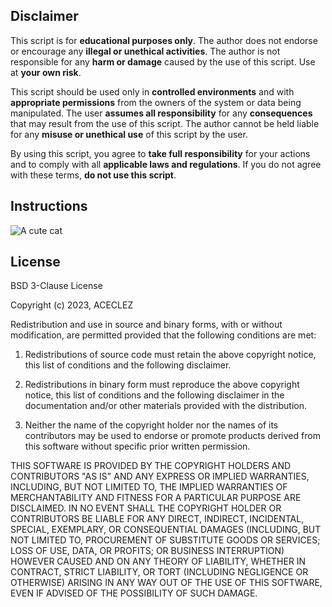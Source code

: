 ## Disclaimer

This script is for **educational purposes only**. The author does not endorse or encourage any **illegal or unethical activities**. The author is not responsible for any **harm or damage** caused by the use of this script. Use at **your own risk**.

This script should be used only in **controlled environments** and with **appropriate permissions** from the owners of the system or data being manipulated. The user **assumes all responsibility** for any **consequences** that may result from the use of this script. The author cannot be held liable for any **misuse or unethical use** of this script by the user.

By using this script, you agree to **take full responsibility** for your actions and to comply with all **applicable laws and regulations**. If you do not agree with these terms, **do not use this script**.


## Instructions

![A cute cat](https://i.ibb.co/6FVMgN0/Untitled-design-18.png)


## License

BSD 3-Clause License

Copyright (c) 2023, ACECLEZ

Redistribution and use in source and binary forms, with or without
modification, are permitted provided that the following conditions are met:

1. Redistributions of source code must retain the above copyright notice, this
   list of conditions and the following disclaimer.

2. Redistributions in binary form must reproduce the above copyright notice,
   this list of conditions and the following disclaimer in the documentation
   and/or other materials provided with the distribution.

3. Neither the name of the copyright holder nor the names of its
   contributors may be used to endorse or promote products derived from
   this software without specific prior written permission.

THIS SOFTWARE IS PROVIDED BY THE COPYRIGHT HOLDERS AND CONTRIBUTORS "AS IS"
AND ANY EXPRESS OR IMPLIED WARRANTIES, INCLUDING, BUT NOT LIMITED TO, THE
IMPLIED WARRANTIES OF MERCHANTABILITY AND FITNESS FOR A PARTICULAR PURPOSE ARE
DISCLAIMED. IN NO EVENT SHALL THE COPYRIGHT HOLDER OR CONTRIBUTORS BE LIABLE
FOR ANY DIRECT, INDIRECT, INCIDENTAL, SPECIAL, EXEMPLARY, OR CONSEQUENTIAL
DAMAGES (INCLUDING, BUT NOT LIMITED TO, PROCUREMENT OF SUBSTITUTE GOODS OR
SERVICES; LOSS OF USE, DATA, OR PROFITS; OR BUSINESS INTERRUPTION) HOWEVER
CAUSED AND ON ANY THEORY OF LIABILITY, WHETHER IN CONTRACT, STRICT LIABILITY,
OR TORT (INCLUDING NEGLIGENCE OR OTHERWISE) ARISING IN ANY WAY OUT OF THE USE
OF THIS SOFTWARE, EVEN IF ADVISED OF THE POSSIBILITY OF SUCH DAMAGE.
